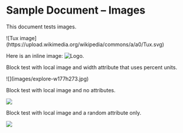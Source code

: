 Sample Document – Images
========================

This document tests images.

<!-- style:w250h350 -->![Tux image](https://upload.wikimedia.org/wikipedia/commons/a/a0/Tux.svg)

Here is an inline image: <!-- style:w100h50 -->![Logo](http://example.com/logo.png).

Block test with local image and width attribute that uses percent units.

<!-- style:w60percent -->![](images/explore-w177h273.jpg)

Block test with local image and no attributes.

![](images/explore-w177h273.jpg)

Block test with local image and a random attribute only.

![](images/explore-w177h273.jpg)
